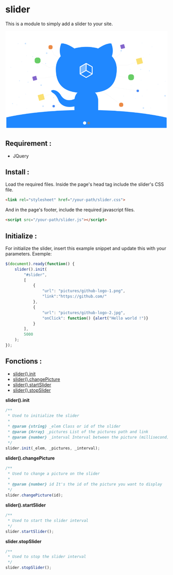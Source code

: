 # slider
This is a module to simply add a slider to your site.

<img src="pictures/slider-preview.png" alt="slider preview"/>

## Requirement :
* JQuery

## Install :
Load the required files.
Inside the page's head tag include the slider's CSS file.
``` html
<link rel="stylesheet" href="/your-path/slider.css">
```

And in the page's footer, include the required javascript files.
``` html
<script src="/your-path/slider.js"></script>
```

## Initialize :
For initialize the slider, insert this example snippet and update this with your parameters.
Exemple: 
``` js
$(document).ready(function() {
    slider().init(
        "#slider", 
        [
            {
                "url": "pictures/github-logo-1.png", 
                "link":"https://github.com/"
            }, 
            {
                "url": "pictures/github-logo-2.jpg", 
                "onClick": function() {alert("Hello world !")}
            }
        ],
        5000
    );
});
```

## Fonctions :
- [slider().init](#init)
- [slider().changePicture](#changePicture)
- [slider().startSlider](#startSlider)
- [slider().stopSlider](#stopSlider)

__slider().init__ <a name="init"></a>
``` js
/**
 * Used to initialize the slider
 *
 * @param {string} _elem Class or id of the slider
 * @param {Array} _pictures List of the pictures path and link
 * @param {number} _interval Interval between the picture (millisecond)
 */
slider.init(_elem, _pictures, _interval);
```

__slider().changePicture__ <a name="changePicture"></a>
``` js
/**
 * Used to change a picture on the slider
 *
 * @param {number} id It's the id of the picture you want to display
 */
slider.changePicture(id);
```

__slider().startSlider__ <a name="startSlider"></a>
``` js
/**
 * Used to start the slider interval
 */
slider.startSlider();
```

__slider.stopSlider__ <a name="stopSlider"></a>
``` js
/**
 * Used to stop the slider interval
 */
slider.stopSlider();
```